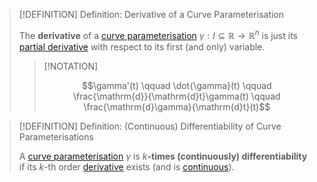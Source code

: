 >[!DEFINITION] Definition: Derivative of a Curve Parameterisation
>
>The **derivative** of a [curve parameterisation](Curve%20Parameterisation.md) $\gamma: I \subseteq \mathbb{R} \to \mathbb{R}^n$ is just its [partial derivative](../../Real%20Vector%20Functions/Differentiation/Partial%20Derivatives%20of%20Real%20Vector%20Functions.md) with respect to its first (and only) variable.
>
>>[!NOTATION]
>>
>>$$\gamma'(t) \qquad \dot{\gamma}(t) \qquad \frac{\mathrm{d}}{\mathrm{d}t}\gamma(t) \qquad \frac{\mathrm{d}\gamma}{\mathrm{d}t}(t)$$
>>
>

>[!DEFINITION] Definition: (Continuous) Differentiability of Curve Parameterisations
>
>A [curve parameterisation](Curve%20Parameterisation.md) $\gamma$ is $k$**-times (continuously) differentiability** if its $k$-th order [derivative](Differentiability%20of%20Curve%20Parameterisations.md) exists (and is [continuous](../../Real%20Vector%20Functions/Continuity%20of%20Real%20Vector%20Functions.md)).
>
